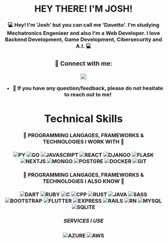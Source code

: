 <h1 align="center">
  HEY THERE! I'M JOSH!
</h1>

<h3 align="center">
 💻 Hey! I'm 'Josh' but you can call me <b>'Davetto'<b>. I'm studying Mechatronics Engenieer and also I'm a Web Developer.
  I love Backend Development, Game Development, Cibersecurity and A.I. 💻
</p>
  
### 🤝 Connect with me:

<a href="https://www.linkedin.com/in/joshue-garcia-2805361a8/"> <img align="center" src="https://raw.githubusercontent.com/yushi1007/yushi1007/main/images/linkedin.svg" alt="Yu Shi | LinkedIn" width="21px"/></a>
</a>
</br>
- 💬 If you have any question/feedback, please do not hesitate to reach out to me!

# Technical Skills
#### 💼 PROGRAMMING LANGAGES, FRAMEWORKS & TECHNOLOGIES I WORK WITH 💼
![PY](https://img.shields.io/badge/Python-14354C?style=for-the-badge&logo=python&logoColor=white)
![GO](https://img.shields.io/badge/Go-14354C?style=for-the-badge&logo=go&logoColor=white)
![JAVASCRIPT](https://img.shields.io/badge/javascript-14354C?style=for-the-badge&logo=javascript&logoColor=white)
![REACT](https://img.shields.io/badge/REACT-14354C?style=for-the-badge&logo=react&logoColor=white)
![DJANGO](https://img.shields.io/badge/Django-14354C?style=for-the-badge&logo=django&logoColor=white)
![FLASK](https://img.shields.io/badge/flask-14354C?style=for-the-badge&logo=flask&logoColor=white)
![NEXTJS](https://img.shields.io/badge/Nextjs-14354C?style=for-the-badge&logo=nextjs&logoColor=white)
![MONGO](https://img.shields.io/badge/MongoDB-14354C?style=for-the-badge&logo=mongodb&logoColor=white)
![POSTGRE](https://img.shields.io/badge/PostgreSQL-14354C?style=for-the-badge&logo=postgresql&logoColor=white)
![DOCKER](https://img.shields.io/badge/docker-14354C?style=for-the-badge&logo=docker&logoColor=white)
![GIT](https://img.shields.io/badge/git-14354C?style=for-the-badge&logo=git&logoColor=white)


#### 💼 PROGRAMMING LANGAGES, FRAMEWORKS & TECHNOLOGIES I ALSO KNOW 💼
![DART](https://img.shields.io/badge/dart-20232A?style=for-the-badge&logo=dart&logoColor=white)
![RUBY](https://img.shields.io/badge/Ruby-20232A?style=for-the-badge&logo=ruby&logoColor=white)
![C](https://img.shields.io/badge/C-20232A?style=for-the-badge&logo=C&logoColor=white)
![CPP](https://img.shields.io/badge/c++-20232A?style=for-the-badge&logo=c%2B%2B&logoColor=white)
![RUST](https://img.shields.io/badge/rust-20232A?style=for-the-badge&logo=rust&logoColor=white)
![JAVA](https://img.shields.io/badge/Java-20232A?style=for-the-badge&logo=java&logoColor=white)
![SASS](https://img.shields.io/badge/Sass-20232A?style=for-the-badge&logo=sass&logoColor=whit)
![BOOTSTRAP](https://img.shields.io/badge/Bootstrap-20232A?style=for-the-badge&logo=bootstrap&logoColor=white)
![FLUTTER](https://img.shields.io/badge/Flutter-20232A?style=for-the-badge&logo=flutter&logoColor=white)
![EXPRESS](https://img.shields.io/badge/Express.js-20232A?style=for-the-badge)
![RAILS](https://img.shields.io/badge/Ruby_on_Rails-20232A?style=for-the-badge&logo=ruby-on-rails&logoColor=white)
![RN](https://img.shields.io/badge/React_Native-20232A?style=for-the-badge&logo=react&logoColor=61DAFB)
![MYSQL](https://img.shields.io/badge/MySQL-20232A?style=for-the-badge&logo=mysql&logoColor=white)
![SQLITE](https://img.shields.io/badge/SQLite-20232A?style=for-the-badge&logo=sqlite&logoColor=white)

##### SERVICES I USE
![AZURE](https://img.shields.io/badge/Microsoft_Azure-0089D6?style=for-the-badge&logo=microsoft-azure&logoColor=white)
![AWS](https://img.shields.io/badge/Amazon_AWS-232F3E?style=for-the-badge&logo=amazon-aws&logoColor=white)

